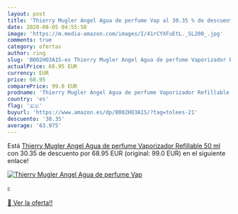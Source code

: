 ```yaml
---
layout: post
title: 'Thierry Mugler Angel Agua de perfume Vap al 30.35 % de descuento'
date: 2020-08-05 04:55:50
image: 'https://m.media-amazon.com/images/I/41rCYXFuEtL._SL200_.jpg'
comments: true
category: ofertas
author: ring
slug: 'B002HO3A1S-es Thierry Mugler Angel Agua de perfume Vaporizador Refillable 50 ml'
actualPrice: 68.95 EUR
currency: EUR
price: 68.95
comparePrice: 99.0 EUR
prodname: 'Thierry Mugler Angel Agua de perfume Vaporizador Refillable 50 ml'
country: 'es'
flag: '🇪🇸'
buyurl: 'https://www.amazon.es/dp/B002HO3A1S/?tag=tolees-21'
descuento: '30.35'
average: '63.975'
---
```


Está [Thierry Mugler Angel Agua de perfume Vaporizador Refillable 50 ml](https://www.amazon.es/dp/B002HO3A1S/?tag=tolees-21) con 30.35 de descuento por 68.95 EUR (original: 99.0 EUR) en el siguiente enlace!

[![Thierry Mugler Angel Agua de perfume Vap](https://m.media-amazon.com/images/I/41rCYXFuEtL._SL200_.jpg)](https://www.amazon.es/dp/B002HO3A1S/?tag=tolees-21)

ℹ️:


[🛒 Ver la oferta!!](https://www.amazon.es/dp/B002HO3A1S/?tag=tolees-21)
